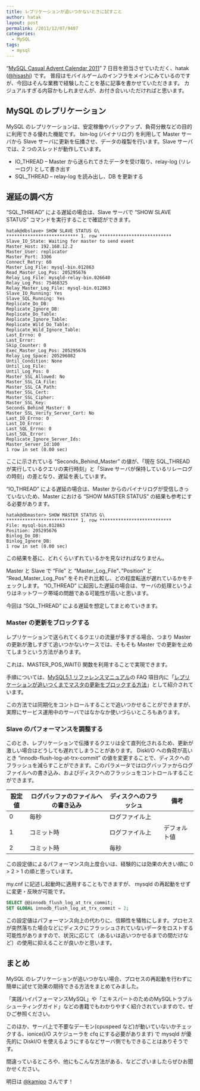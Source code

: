 ```yaml
---
title: レプリケーションが追いつかないときに試すこと
author: hatak
layout: post
permalink: /2011/12/07/9407
categories:
  - MySQL
tags:
  - mysql
---
```


&#8220;[MySQL Casual Advent Calendar 2011][1]&#8221; 7 日目を担当させていただく、hatak ([@hisashi][2]) です。 普段はモバイルゲームのインフラをメインにみているのですが、今回はそんな業務で経験したことを基に記事を書かせていただきます。 カジュアルすぎる内容かもしれませんが、お付き合いいただければと思います。

<!--more-->

## MySQL のレプリケーション

MySQL のレプリケーションは、安定稼働やバックアップ、負荷分散などの目的に利用できる優れた機能です。 bin-log (バイナリログ) を利用して Master サーバから Slave サーバに更新を伝播させ、データの複製を行います。Slave サーバでは、2 つのスレッドが動作しています。

* IO_THREAD &#8211; Master から送られてきたデータを受け取り、relay-log (リレーログ) として書き出す
* SQL_THREAD &#8211; relay-log を読み出し、DB を更新する

##  遅延の調べ方

&#8220;SQL_THREAD&#8221; による遅延の場合は、Slave サーバで &#8220;SHOW SLAVE STATUS&#8221; コマンドを実行することで確認ができます。

```
hatak@dbslave> SHOW SLAVE STATUS G\
*************************** 1. row ***************************
Slave_IO_State: Waiting for master to send event
Master_Host: 192.168.12.2
Master_User: replicator
Master_Port: 3306
Connect_Retry: 60
Master_Log_File: mysql-bin.012863
Read_Master_Log_Pos: 205295676
Relay_Log_File: mysqld-relay-bin.026640
Relay_Log_Pos: 75468325
Relay_Master_Log_File: mysql-bin.012863
Slave_IO_Running: Yes
Slave_SQL_Running: Yes
Replicate_Do_DB:
Replicate_Ignore_DB:
Replicate_Do_Table:
Replicate_Ignore_Table:
Replicate_Wild_Do_Table:
Replicate_Wild_Ignore_Table:
Last_Errno: 0
Last_Error:
Skip_Counter: 0
Exec_Master_Log_Pos: 205295676
Relay_Log_Space: 205296082
Until_Condition: None
Until_Log_File:
Until_Log_Pos: 0
Master_SSL_Allowed: No
Master_SSL_CA_File:
Master_SSL_CA_Path:
Master_SSL_Cert:
Master_SSL_Cipher:
Master_SSL_Key:
Seconds_Behind_Master: 0
Master_SSL_Verify_Server_Cert: No
Last_IO_Errno: 0
Last_IO_Error:
Last_SQL_Errno: 0
Last_SQL_Error:
Replicate_Ignore_Server_Ids:
Master_Server_Id:100
1 row in set (0.00 sec)
```

ここに示されている &#8220;Seconds\_Behind\_Master&#8221; の値が、「現在 SQL_THREAD が実行しているクエリの実行時刻」と「Slave サーバが保持しているリレーログの時刻」の差となり、遅延を表しています。

&#8220;IO_THREAD&#8221; による遅延の場合は、Master からのバイナリログが受信しきっていないため、Master における &#8220;SHOW MASTER STATUS&#8221; の結果も参考にする必要があります。

```
hatak@dbmaster> SHOW MASTER STATUS G\
*************************** 1. row ***************************
File: mysql-bin.012863
Position: 205295676
Binlog_Do_DB:
Binlog_Ignore_DB:
1 row in set (0.00 sec)
```

この結果を基に、どれくらいずれているかを見なければなりません。

Master と Slave で &#8220;File&#8221; と &#8220;Master\_Log\_File&#8221;、&#8221;Position&#8221; と &#8220;Read\_Master\_Log\_Pos&#8221; をそれぞれ比較し、どの程度転送が遅れているかをチェックします。 &#8220;IO\_THREAD&#8221; に起因した遅延の場合は、サーバの処理というよりはネットワーク帯域の問題である可能性が高いと思います。

今回は &#8220;SQL_THREAD&#8221; による遅延を想定してまとめていきます。

### Master の更新をブロックする

レプリケーションで送られてくるクエリの流量が多すぎる場合、つまり Master の更新が激しすぎて追いつかないケースでは、そもそも Master での更新を止めてしまうという方法があります。

これは、MASTER\_POS\_WAIT() 関数を利用することで実現できます。

手順については、[MySQL5.1 リファレンスマニュアル][3]の FAQ 項目内に「[レプリケーションが追いつくまでマスタの更新をブロックする方法][4]」として紹介されています。

この方法では同期化をコントロールすることで追いつかせることができますが、実際にサービス運用中のサーバではなかなか使いづらいところもあります。

### Slave のパフォーマンスを調整する

このとき、レプリケーションで伝播するクエリは全て直列化されるため、更新が激しい場合はどうしても遅れてしまうことがあります。 DiskI/O への負荷が高いとき &#8220;innodb-flush-log-at-trx-commit&#8221; の値を変更することで、ディスクへのフラッシュを減らすことができます。このパラメータではログバッファからログファイルへの書き込み、およびディスクへのフラッシュをコントロールすることができます。

| 設定値 | ログバッファのファイルへの書き込み | ディスクへのフラッシュ | 備考 |
| ------ | ---------------------------------- | ---------------------- | ---- |
| 0 | 毎秒 | ログファイル上 | |
| 1 | コミット時 | ログファイル上 | デフォルト値 |
| 2 | コミット時 | 毎秒 | |


この設定値によるパフォーマンス向上度合いは、経験的には効果の大きい順に 0 > 2 > 1 の順と思っています。

my.cnf に記述し起動時に適用することもできますが、 mysqld の再起動をせずに変更・反映が可能です。

```sql
SELECT @@innodb_flush_log_at_trx_commit;
SET GLOBAL innodb_flush_log_at_trx_commit = 2;
```

この設定値はパフォーマンス向上の代わりに、信頼性を犠牲にします。プロセスが突然落ちた場合などにディスクにフラッシュされていないデータをロストする可能性がありますので、状況に応じて（あるいは追いつかせるまでの間だけなど）の使用に抑えることが良いかと思います。

## まとめ

MySQL のレプリケーションが追いつかない場合、プロセスの再起動を行わずに簡単に試せて効果の期待できる方法をまとめてみました。

「実践ハイパフォーマンスMySQL」や「エキスパートのためのMySQLトラブルシューティングガイド」などの書籍でもわかりやすく紹介されていますので、ぜひご参照ください。

このほか、サーバ上で不要なデーモン(cpuspeed など)が動いていないかチェックする、ionice(I/O スケジューラを cfq にする必要があります) で mysqld が優先的に DiskI/O を使えるようにするなどサーバ側でもできることはありそうです。

間違っているところや、他にもこんな方法がある、などございましたらぜひお聞かせください。

明日は [@kamipo][5] さんです！

 [1]: http://mysql-casual.org/2011/11/mysql-casual-advent-calendar-2011.html "MySQL Casual Advent Calendar 2011"
 [2]: http://twitter.com/hisashi "@hisashi"
 [3]: http://dev.mysql.com/doc/refman/5.1/ja/ "MySQL5.1 リファレンスマニュアル"
 [4]: http://dev.mysql.com/doc/refman/5.1/ja/replication-faq.html#qandaitem-5-4-4-1-4 "レプリケーションが追いつくまでマスタの更新をブロックする方法"
 [5]: http://twitter.com/kamipo "@kamipo"
